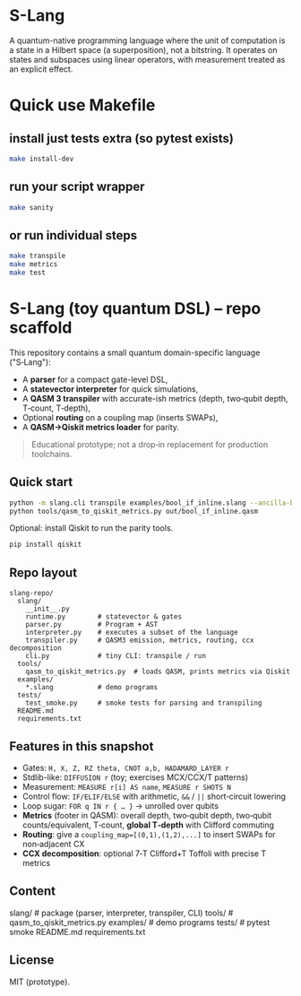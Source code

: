 # S-Lang
A quantum-native programming language where the unit of computation is a state in a Hilbert space (a superposition), not a bitstring. It operates on states and subspaces using linear operators, with measurement treated as an explicit effect.

# Quick use Makefile

## install just tests extra (so pytest exists)
```bash
make install-dev
```
## run your script wrapper
```bash
make sanity
```
## or run individual steps
```bash
make transpile
make metrics
make test
```

# S-Lang (toy quantum DSL) – repo scaffold

This repository contains a small quantum domain-specific language ("S‑Lang"):
- A **parser** for a compact gate-level DSL,
- A **statevector interpreter** for quick simulations,
- A **QASM 3 transpiler** with accurate-ish metrics (depth, two‑qubit depth, T‑count, T‑depth),
- Optional **routing** on a coupling map (inserts SWAPs),
- A **QASM→Qiskit metrics loader** for parity.

> Educational prototype; not a drop‑in replacement for production toolchains.

## Quick start

```bash
python -m slang.cli transpile examples/bool_if_inline.slang --ancilla-budget 0 -o out/bool_if_inline.qasm
python tools/qasm_to_qiskit_metrics.py out/bool_if_inline.qasm
```

Optional: install Qiskit to run the parity tools.
```bash
pip install qiskit
```

## Repo layout

```
slang-repo/
  slang/
    __init__.py
    runtime.py        # statevector & gates
    parser.py         # Program + AST
    interpreter.py    # executes a subset of the language
    transpiler.py     # QASM3 emission, metrics, routing, ccx decomposition
    cli.py            # tiny CLI: transpile / run
  tools/
    qasm_to_qiskit_metrics.py  # loads QASM, prints metrics via Qiskit
  examples/
    *.slang           # demo programs
  tests/
    test_smoke.py     # smoke tests for parsing and transpiling
  README.md
  requirements.txt
```

## Features in this snapshot

- Gates: `H, X, Z, RZ theta, CNOT a,b, HADAMARD_LAYER r`
- Stdlib-like: `DIFFUSION r` (toy; exercises MCX/CCX/T patterns)
- Measurement: `MEASURE r[i] AS name`, `MEASURE r SHOTS N`
- Control flow: `IF/ELIF/ELSE` with arithmetic, `&&` / `||` short‑circuit lowering
- Loop sugar: `FOR q IN r { … }` → unrolled over qubits
- **Metrics** (footer in QASM): overall depth, two‑qubit depth, two‑qubit counts/equivalent, T‑count, **global T‑depth** with Clifford commuting
- **Routing**: give a `coupling_map=[(0,1),(1,2),...]` to insert SWAPs for non‑adjacent CX
- **CCX decomposition**: optional 7‑T Clifford+T Toffoli with precise T metrics

## Content

slang/          # package (parser, interpreter, transpiler, CLI)
tools/          # qasm_to_qiskit_metrics.py
examples/       # demo programs
tests/          # pytest smoke
README.md
requirements.txt

## License

MIT (prototype).
